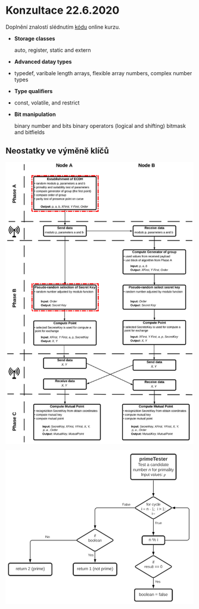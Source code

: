 # Konzultace 22.6.2020

Doplnění znalostí slédnutím <a href="https://www.udemy.com/course/advanced-c-programming-course/">kódu</a> online kurzu. </a>  </p>


* **Storage classes**</p>
auto, register, static and extern

* **Advanced datay types**</p>
- typedef, varibale length arrays, flexible array numbers, complex number types

* **Type qualifiers**</p>
- const, volatile, and restrict

* **Bit manipulation** </p>
binary number and bits
binary operators (logical and shifting)
bitmask and bitfields

## Neostatky ve výměně klíčů

<p float="left">
  <img src="/Pictures (general)/PostApplication/1.png" width="800" /> 
<p float="left"> </p> 


<p float="left">
  <img src="/Pictures (general)/PostApplication/Post Prime.png" width="800" /> 
<p float="left"> </p> 


